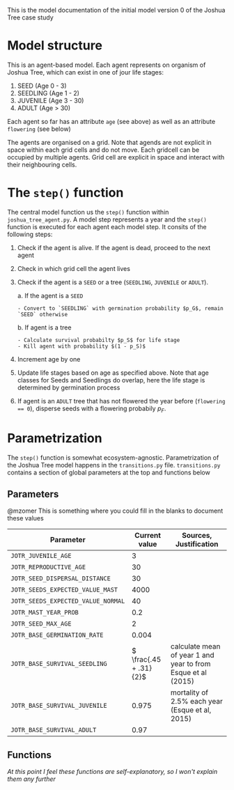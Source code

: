This is the model documentation of the initial model version 0 of the Joshua Tree case study

# Model structure

This is an agent-based model. Each agent represents on organism of Joshua Tree, which can exist in one of jour life stages:

1. SEED (Age 0 - 3)
2. SEEDLING (Age 1 - 2)
3. JUVENILE (Age 3 - 30)
4. ADULT (Age > 30)

Each agent so far has an attribute `age` (see above) as well as an attribute `flowering` (see below)

The agents are organised on a grid. Note that agends are not explicit in space within each grid cells and do not move. Each gridcell can be occupied by multiple agents. Grid cell are explicit in space and interact with their neighbouring cells.

# The `step()` function

The central model function us the `step()` function within `joshua_tree_agent.py`. A model step represents a year and the `step()` function is executed for each agent each model step. It consits of the following steps:

1.  Check if the agent is alive. If the agent is dead, proceed to the next agent
2.  Check in which grid cell the agent lives
3.  Check if the agent is a `SEED` or a tree (`SEEDLING`, `JUVENILE` or `ADULT`).

    a. If the agent is a `SEED`

        - Convert to `SEEDLING` with germination probability $p_G$, remain `SEED` otherwise

    b. If agent is a tree

        - Calculate survival probabilty $p_S$ for life stage
        - Kill agent with probability $(1 - p_S)$

4.  Increment age by one
5.  Update life stages based on age as specified above. Note that age classes for Seeds and Seedlings do overlap, here the life stage is determined by germination process
6.  If agent is an `ADULT` tree that has not flowered the year before (`flowering == 0`), disperse seeds with a flowering probabily $p_F$.

# Parametrization

The `step()` function is somewhat ecosystem-agnostic. Parametrization of the Joshua Tree model happens in the `transitions.py` file. `transitions.py` contains a section of global parameters at the top and functions below

## Parameters

@mzomer This is something where you could fill in the blanks to document these values

| **Parameter**                      | **Current value**      | **Sources, Justification**                                   |
| ---------------------------------- | ---------------------- | ------------------------------------------------------------ |
| `JOTR_JUVENILE_AGE`                | 3                      |                                                              |
| `JOTR_REPRODUCTIVE_AGE`            | 30                     |                                                              |
| `JOTR_SEED_DISPERSAL_DISTANCE`     | 30                     |                                                              |
| `JOTR_SEEDS_EXPECTED_VALUE_MAST`   | 4000                   |                                                              |
| `JOTR_SEEDS_EXPECTED_VALUE_NORMAL` | 40                     |                                                              |
| `JOTR_MAST_YEAR_PROB`              | 0.2                    |                                                              |
| `JOTR_SEED_MAX_AGE`                | 2                      |                                                              |
| `JOTR_BASE_GERMINATION_RATE`       | 0.004                  |                                                              |
| `JOTR_BASE_SURVIVAL_SEEDLING`      | $ \frac{.45 + .31}{2}$ | calculate mean of year 1 and year to from Esque et al (2015) |
| `JOTR_BASE_SURVIVAL_JUVENILE`      | 0.975                  | mortality of 2.5% each year (Esque et al, 2015)              |
| `JOTR_BASE_SURVIVAL_ADULT`         | 0.97                   |                                                              |

## Functions

_At this point I feel these functions are self-explanatory, so I won't explain them any further_
